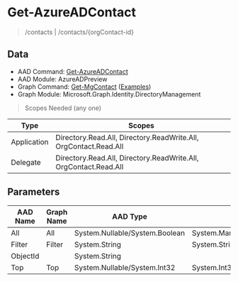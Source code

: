 # Get-AzureADContact

> /contacts | /contacts/{orgContact-id}

## Data

+ AAD Command: [Get-AzureADContact](https://docs.microsoft.com/en-us/powershell/module/AzureADPreview/Get-AzureADContact)
+ AAD Module: AzureADPreview
+ Graph Command: [Get-MgContact](https://docs.microsoft.com/en-us/powershell/module/Microsoft.Graph.Identity.DirectoryManagement/Get-MgContact) ([Examples](https://github.com/orgs/msgraph/discussions?discussions_q=Get-MgContact))
+ Graph Module: Microsoft.Graph.Identity.DirectoryManagement

> Scopes Needed (any one)

|Type|Scopes|
|---|---|
|Application|Directory.Read.All, Directory.ReadWrite.All, OrgContact.Read.All|
|Delegate|Directory.Read.All, Directory.ReadWrite.All, OrgContact.Read.All|

## Parameters

|AAD Name|Graph Name|AAD Type|Graph Type|Infos|
|---|---|---|---|---|
|All|All|System.Nullable/System.Boolean|System.Management.Automation.SwitchParameter||
|Filter|Filter|System.String|System.String||
|ObjectId||System.String|||
|Top|Top|System.Nullable/System.Int32|System.Int32||

